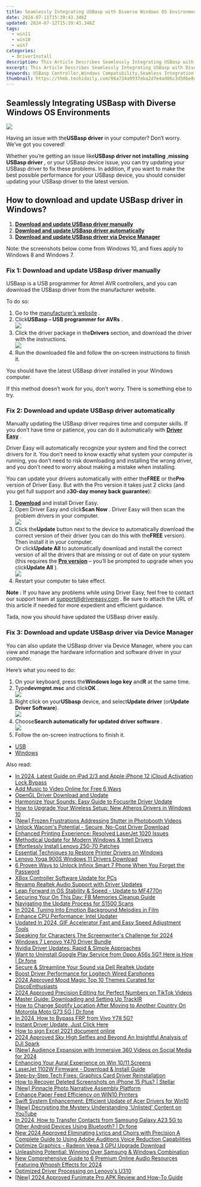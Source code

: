 ```yaml
---
title: Seamlessly Integrating USBasp with Diverse Windows OS Environments
date: 2024-07-11T15:39:43.346Z
updated: 2024-07-12T15:39:43.346Z
tags:
  - win11
  - win10
  - win7
categories:
  - DriverInstall
description: This Article Describes Seamlessly Integrating USBasp with Diverse Windows OS Environments
excerpt: This Article Describes Seamlessly Integrating USBasp with Diverse Windows OS Environments
keywords: USBasp Controller,Windows Compatibility,Seamless Integration,USBasp Protocol,Windows OS Integration,USBasp Software Tools,USBasp Cross-Platform Support
thumbnail: https://thmb.techidaily.com/04a734a9937eba2d7e4ad06c3d50be8d29a9cd1edbd98c5f96a14775cba2210b.jpg
---
```


## Seamlessly Integrating USBasp with Diverse Windows OS Environments

![](https://images.drivereasy.com/wp-content/uploads/2018/10/img_5bd7db2538a9a.jpg)

 Having an issue with the**USBasp driver** in your computer? Don’t worry. We’ve got you covered!

 Whether you’re getting an issue like**USBasp driver not installing** ,**missing USBasp driver** , or your USBasp device issue, you can try updating your USBasp driver to fix these problems. In addition, if you want to make the best possible performance for your USBasp device, you should consider updating your USBasp driver to the latest version.

## How to download and update USBasp driver in Windows?

1. [**Download and update USBasp driver manually**](#M1)
2. [**Download and update USBasp driver automatically**](#M2)
3. [**Download and update USBasp driver via Device Manager**](#M3)

 Note: the screenshots below come from Windows 10, and fixes apply to Windows 8 and Windows 7.

### Fix 1: Download and update USBasp driver manually

 USBasp is a USB programmer for Atmel AVR controllers, and you can download the USBasp driver from the manufacturer website.

To do so:

1. Go to the [manufacturer’s website](https://www.fischl.de/) .
2. Click**USBasp – USB programmer for AVRs** .  
![](https://images.drivereasy.com/wp-content/uploads/2018/10/img_5bd7dc737a002.jpg)
3. Click the driver package in the**Drivers** section, and download the driver with the instructions.  
![](https://images.drivereasy.com/wp-content/uploads/2018/10/img_5bd7dc9287d92.png)
4. Run the downloaded file and follow the on-screen instructions to finish it.

 You should have the latest USBasp driver installed in your Windows computer.

 If this method doesn’t work for you, don’t worry. There is something else to try.

### Fix 2: Download and update USBasp driver automatically

 Manually updating the USBasp driver requires time and computer skills. If you don’t have time or patience, you can do it automatically with **[Driver Easy](https://tools.techidaily.com/drivereasy/download/)**  .

 Driver Easy will automatically recognize your system and find the correct drivers for it. You don’t need to know exactly what system your computer is running, you don’t need to risk downloading and installing the wrong driver, and you don’t need to worry about making a mistake when installing.

 You can update your drivers automatically with either the**FREE** or the**Pro** version of Driver Easy. But with the Pro version it takes just 2 clicks (and you get full support and a**30-day money back guarantee**):

1. [**Download**](https://tools.techidaily.com/drivereasy/download/) and install Driver Easy.
2. Open Driver Easy and click**Scan Now** . Driver Easy will then scan the problem drivers in your computer.  
![](https://images.drivereasy.com/wp-content/uploads/2018/10/img_5bd7ddda67fba.jpg)
3. Click the**Update** button next to the device to automatically download the correct version of their driver (you can do this with the**FREE** version). Then install it in your computer.  
 Or click**Update All** to automatically download and install the correct version of all the drivers that are missing or out of date on your system (this requires the **[Pro version](https://tools.techidaily.com/drivereasy/download/)**  – you’ll be prompted to upgrade when you click**Update All** ).  
![](https://images.drivereasy.com/wp-content/uploads/2018/10/img_5bd828e09e9b7.jpg)
4. Restart your computer to take effect.

**Note** : If you have any problems while using Driver Easy, feel free to contact our support team at [support@drivereasy.com](mailto:support@drivereasy.com) . Be sure to attach the URL of this article if needed for more expedient and efficient guidance.

Tada, now you should have updated the USBasp driver easily.

### Fix 3: Download and update USBasp driver via Device Manager

 You can also update the USBasp driver via Device Manager, where you can view and manage the hardware information and software driver in your computer.

Here’s what you need to do:

1. On your keyboard, press the**Windows logo key** and**R** at the same time.
2. Type**devmgmt.msc** and click**OK** .  
![](https://images.drivereasy.com/wp-content/uploads/2018/10/img_5bd7dcf3157ac.jpg)
3. Right click on your**USbasp** device, and select**Update driver** (or**Update Driver Software**).  
![](https://images.drivereasy.com/wp-content/uploads/2018/10/img_5bd7dd86786cb.png)
4. Choose**Search automatically for updated driver software** .  
![](https://images.drivereasy.com/wp-content/uploads/2018/10/img_5bd7ddbf9439d.jpg)
5. Follow the on-screen instructions to finish it.

* [USB](https://store.drivereasy.com/order/cart.php?PRODS=4731822&QTY=1&AFFILIATE=108875)
* [Windows](https://tools.techidaily.com/drivereasy/download/)

<ins class="adsbygoogle"
     style="display:block"
     data-ad-format="autorelaxed"
     data-ad-client="ca-pub-7571918770474297"
     data-ad-slot="1223367746"></ins>



<ins class="adsbygoogle"
     style="display:block"
     data-ad-client="ca-pub-7571918770474297"
     data-ad-slot="8358498916"
     data-ad-format="auto"
     data-full-width-responsive="true"></ins>



<span class="atpl-alsoreadstyle">Also read:</span>
<div><ul>
<li><a href="https://activate-lock.techidaily.com/in-2024-latest-guide-on-ipad-23-and-apple-iphone-12-icloud-activation-lock-bypass-by-drfone-ios/"><u>In 2024, Latest Guide on iPad 2/3 and Apple iPhone 12 iCloud Activation Lock Bypass</u></a></li>
<li><a href="https://audio-shaping.techidaily.com/add-music-to-video-online-for-free-6-ways/"><u>Add Music to Video Online for Free 6 Ways</u></a></li>
<li><a href="https://driver-install.techidaily.com/opengl-driver-download-and-update/"><u>OpenGL Driver Download and Update</u></a></li>
<li><a href="https://driver-install.techidaily.com/harmonize-your-sounds-easy-guide-to-focusrite-driver-update/"><u>Harmonize Your Sounds: Easy Guide to Focusrite Driver Update</u></a></li>
<li><a href="https://driver-install.techidaily.com/how-to-upgrade-your-wireless-setup-new-atheros-drivers-in-windows-10/"><u>How to Upgrade Your Wireless Setup: New Atheros Drivers in Windows 10</u></a></li>
<li><a href="https://some-knowledge.techidaily.com/new-frozen-frustrations-addressing-stutter-in-photobooth-videos/"><u>[New] Frozen Frustrations  Addressing Stutter in Photobooth Videos</u></a></li>
<li><a href="https://driver-install.techidaily.com/unlock-wacoms-potential-secure-no-cost-driver-download/"><u>Unlock Wacom's Potential - Secure, No-Cost Driver Download</u></a></li>
<li><a href="https://driver-install.techidaily.com/enhanced-printing-experience-resolved-laserjet-1020-issues/"><u>Enhanced Printing Experience: Resolved LaserJet 1020 Issues</u></a></li>
<li><a href="https://driver-install.techidaily.com/methodical-update-for-modern-windows-and-intell-drivers/"><u>Methodical Update for Modern Windows & Intell Drivers</u></a></li>
<li><a href="https://driver-install.techidaily.com/effortlessly-install-lenovo-z50-70-patches/"><u>Effortlessly Install Lenovo Z50-70 Patches</u></a></li>
<li><a href="https://driver-install.techidaily.com/essential-techniques-to-restore-printer-drivers-on-windows/"><u>Essential Techniques to Restore Printer Drivers on Windows</u></a></li>
<li><a href="https://driver-install.techidaily.com/lenovo-yoga-900s-windows-11-drivers-download/"><u>Lenovo Yoga 900S Windows 11 Drivers Download</u></a></li>
<li><a href="https://unlock-android.techidaily.com/6-proven-ways-to-unlock-infinix-smart-7-phone-when-you-forget-the-password-by-drfone-android/"><u>6 Proven Ways to Unlock Infinix Smart 7 Phone When You Forget the Password</u></a></li>
<li><a href="https://driver-install.techidaily.com/xbox-controller-software-update-for-pcs/"><u>XBox Controller Software Update for PCs</u></a></li>
<li><a href="https://driver-install.techidaily.com/revamp-realtek-audio-support-with-driver-updates/"><u>Revamp Realtek Audio Support with Driver Updates</u></a></li>
<li><a href="https://driver-install.techidaily.com/leap-forward-in-os-stability-and-speed-update-to-mf4770n/"><u>Leap Forward in OS Stability & Speed - Update to MF4770n</u></a></li>
<li><a href="https://facebook.techidaily.com/securing-your-on-this-day-fb-memories-cleanup-guide/"><u>Securing Your On This Day: FB Memories Cleanup Guide</u></a></li>
<li><a href="https://driver-install.techidaily.com/navigating-the-update-process-for-s1500-scans/"><u>Navigating the Update Process for S1500 Scans</u></a></li>
<li><a href="https://some-skills.techidaily.com/in-2024-tuning-into-emotion-background-melodies-in-film/"><u>In 2024, Tuning Into Emotion  Background Melodies in Film</u></a></li>
<li><a href="https://driver-install.techidaily.com/enhance-cpu-performance-intel-updater/"><u>Enhance CPU Performance: Intel Updater</u></a></li>
<li><a href="https://ai-video-apps.techidaily.com/updated-in-2024-gif-accelerator-fast-and-easy-speed-adjustment-tools/"><u>Updated In 2024, GIF Accelerator Fast and Easy Speed Adjustment Tools</u></a></li>
<li><a href="https://extra-guidance.techidaily.com/speaking-for-characters-the-screenwriters-challenge-for-2024/"><u>Speaking for Characters  The Screenwriter's Challenge for 2024</u></a></li>
<li><a href="https://driver-install.techidaily.com/windows-7-lenovo-y470-driver-bundle/"><u>Windows 7 Lenovo Y470 Driver Bundle</u></a></li>
<li><a href="https://driver-install.techidaily.com/nvidia-driver-updates-rapid-and-simple-approaches/"><u>Nvidia Driver Updates: Rapid & Simple Approaches</u></a></li>
<li><a href="https://howto.techidaily.com/want-to-uninstall-google-play-service-from-oppo-a56s-5g-here-is-how-drfone-by-drfone-fix-android-problems-fix-android-problems/"><u>Want to Uninstall Google Play Service from Oppo A56s 5G? Here is How | Dr.fone</u></a></li>
<li><a href="https://driver-install.techidaily.com/secure-and-streamline-your-sound-via-dell-realtek-update/"><u>Secure & Streamline Your Sound via Dell Realtek Update</u></a></li>
<li><a href="https://driver-install.techidaily.com/boost-driver-performance-for-logitech-wired-earphones/"><u>Boost Driver Performance for Logitech Wired Earphones</u></a></li>
<li><a href="https://discord-videos.techidaily.com/2024-approved-mood-magic-top-10-themes-curated-for-discoenthusiasts/"><u>2024 Approved  Mood Magic  Top 10 Themes Curated for DiscoEnthusiasts</u></a></li>
<li><a href="https://extra-approaches.techidaily.com/2024-approved-precision-editing-for-perfect-numbers-on-tiktok-videos/"><u>2024 Approved  Precision Editing for Perfect Numbers on TikTok Videos</u></a></li>
<li><a href="https://driver-install.techidaily.com/master-guide-downloading-and-setting-up-trackir/"><u>Master Guide: Downloading and Setting Up TrackIR</u></a></li>
<li><a href="https://fake-location.techidaily.com/how-to-change-spotify-location-after-moving-to-another-country-on-motorola-moto-g73-5g-drfone-by-drfone-virtual-android/"><u>How to Change Spotify Location After Moving to Another Country On Motorola Moto G73 5G | Dr.fone</u></a></li>
<li><a href="https://bypass-frp.techidaily.com/in-2024-how-to-bypass-frp-from-vivo-y78-5g-by-drfone-android/"><u>In 2024, How to Bypass FRP from Vivo Y78 5G?</u></a></li>
<li><a href="https://driver-install.techidaily.com/instant-driver-update-just-click-here/"><u>Instant Driver Update, Just Click Here</u></a></li>
<li><a href="https://blog-min.techidaily.com/how-to-sign-excel-2021-document-online-by-ldigisigner-sign-a-excel-sign-a-excel/"><u>How to sign Excel 2021 document online</u></a></li>
<li><a href="https://article-posts.techidaily.com/2024-approved-sky-high-selfies-and-beyond-an-insightful-analysis-of-dji-spark/"><u>2024 Approved  Sky High Selfies and Beyond  An Insightful Analysis of DJI Spark</u></a></li>
<li><a href="https://facebook-video-content.techidaily.com/new-audience-expansion-with-immersive-360-videos-on-social-media-for-2024/"><u>[New] Audience Expansion with Immersive 360 Videos on Social Media for 2024</u></a></li>
<li><a href="https://driver-install.techidaily.com/enhancing-your-aural-experience-on-win-1011-screens/"><u>Enhancing Your Aural Experience on Win 10/11 Screens</u></a></li>
<li><a href="https://driver-install.techidaily.com/laserjet-1102w-firmware-download-and-install-guide/"><u>LaserJet 1102W Firmware - Download & Install Guide</u></a></li>
<li><a href="https://driver-install.techidaily.com/step-by-step-tech-fixes-graphics-card-driver-reinstallation/"><u>Step-by-Step Tech Fixes: Graphics Card Driver Reinstallation</u></a></li>
<li><a href="https://blog-min.techidaily.com/how-to-recover-deleted-screenshots-on-iphone-15-plus-stellar-by-stellar-data-recovery-ios-iphone-data-recovery/"><u>How to Recover Deleted Screenshots on iPhone 15 Plus? | Stellar</u></a></li>
<li><a href="https://extra-support.techidaily.com/new-pinnacle-photo-narrative-assembly-platform/"><u>[New] Pinnacle Photo Narrative Assembly Platform</u></a></li>
<li><a href="https://driver-install.techidaily.com/enhance-paper-feed-efficiency-on-win10-printers/"><u>Enhance Paper Feed Efficiency on WIN10 Printers</u></a></li>
<li><a href="https://driver-install.techidaily.com/swift-system-enhancement-efficient-update-of-acer-drivers-for-win10/"><u>Swift System Enhancement: Efficient Update of Acer Drivers for Win10</u></a></li>
<li><a href="https://youtube-clips.techidaily.com/new-decrypting-the-mystery-understanding-unlisted-content-on-youtube/"><u>[New] Decrypting the Mystery  Understanding 'Unlisted' Content on YouTube</u></a></li>
<li><a href="https://android-transfer.techidaily.com/in-2024-how-to-transfer-contacts-from-samsung-galaxy-a23-5g-to-other-android-devices-using-bluetooth-drfone-by-drfone-transfer-from-android-transfer-from-android/"><u>In 2024, How to Transfer Contacts from Samsung Galaxy A23 5G to Other Android Devices Using Bluetooth? | Dr.fone</u></a></li>
<li><a href="https://sound-tweaking.techidaily.com/new-2024-approved-eliminating-lyrics-and-choirs-with-precision-a-complete-guide-to-using-adobe-auditions-voice-reduction-capabilities/"><u>New 2024 Approved Eliminating Lyrics and Choirs with Precision A Complete Guide to Using Adobe Auditions Voice Reduction Capabilities</u></a></li>
<li><a href="https://driver-install.techidaily.com/optimize-graphics-radeon-vega-3-gpu-upgrade-download/"><u>Optimize Graphics - Radeon Vega 3 GPU Upgrade Download</u></a></li>
<li><a href="https://driver-install.techidaily.com/unleashing-potential-winning-over-samsung-and-windows-combination/"><u>Unleashing Potential: Winning Over Samsung & Windows Combination</u></a></li>
<li><a href="https://sound-tweaking.techidaily.com/new-comprehensive-guide-to-6-premium-online-audio-resources-featuring-whoosh-effects-for-2024/"><u>New Comprehensive Guide to 6 Premium Online Audio Resources Featuring Whoosh Effects for 2024</u></a></li>
<li><a href="https://driver-install.techidaily.com/optimized-driver-processing-on-lenovos-u310/"><u>Optimized Driver Processing on Lenovo's U310</u></a></li>
<li><a href="https://fox-info.techidaily.com/new-2024-approved-funimate-pro-apk-review-and-how-to-guide/"><u>[New] 2024 Approved  Funimate Pro APK Review and How-To Guide</u></a></li>
</ul></div>
